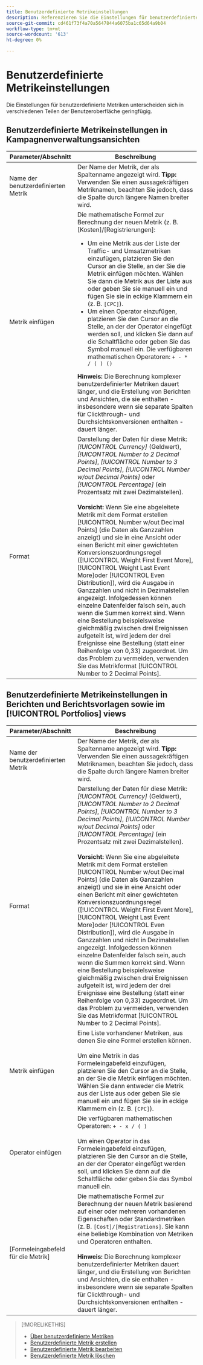 ```yaml
---
title: Benutzerdefinierte Metrikeinstellungen
description: Referenzieren Sie die Einstellungen für benutzerdefinierte Metriken, die aus Standardmetriken berechnet werden.
source-git-commit: cd461f73f4a70a5647844a6075ba1c65d64a9b04
workflow-type: tm+mt
source-wordcount: '613'
ht-degree: 0%

---
```


# Benutzerdefinierte Metrikeinstellungen

Die Einstellungen für benutzerdefinierte Metriken unterscheiden sich in verschiedenen Teilen der Benutzeroberfläche geringfügig.

## Benutzerdefinierte Metrikeinstellungen in Kampagnenverwaltungsansichten

| Parameter/Abschnitt | Beschreibung |
|----|----|
| Name der benutzerdefinierten Metrik | Der Name der Metrik, der als Spaltenname angezeigt wird. <b>Tipp:</b> Verwenden Sie einen aussagekräftigen Metriknamen, beachten Sie jedoch, dass die Spalte durch längere Namen breiter wird. |
| Metrik einfügen | Die mathematische Formel zur Berechnung der neuen Metrik (z. B. [Kosten]/[Registrierungen]:<ul><li>Um eine Metrik aus der Liste der Traffic- und Umsatzmetriken einzufügen, platzieren Sie den Cursor an die Stelle, an der Sie die Metrik einfügen möchten. Wählen Sie dann die Metrik aus der Liste aus oder geben Sie sie manuell ein und fügen Sie sie in eckige Klammern ein (z. B. `[CPC]`).</li><li>Um einen Operator einzufügen, platzieren Sie den Cursor an die Stelle, an der der Operator eingefügt werden soll, und klicken Sie dann auf die Schaltfläche oder geben Sie das Symbol manuell ein. Die verfügbaren mathematischen Operatoren: `+ - * / ( ) ()`</li></ul><b>Hinweis:</b> Die Berechnung komplexer benutzerdefinierter Metriken dauert länger, und die Erstellung von Berichten und Ansichten, die sie enthalten - insbesondere wenn sie separate Spalten für Clickthrough- und Durchsichtskonversionen enthalten - dauert länger. |
| Format | Darstellung der Daten für diese Metrik: *[!UICONTROL Currency]* (Geldwert), *[!UICONTROL Number to 2 Decimal Points]*, *[!UICONTROL Number to 3 Decimal Points]*, *[!UICONTROL Number w/out Decimal Points]* oder *[!UICONTROL Percentage]* (ein Prozentsatz mit zwei Dezimalstellen).<br><br><b>Vorsicht:</b> Wenn Sie eine abgeleitete Metrik mit dem Format erstellen [!UICONTROL Number w/out Decimal Points] (die Daten als Ganzzahlen anzeigt) und sie in eine Ansicht oder einen Bericht mit einer gewichteten Konversionszuordnungsregel ([!UICONTROL Weight First Event More], [!UICONTROL Weight Last Event More]oder [!UICONTROL Even Distribution]), wird die Ausgabe in Ganzzahlen und nicht in Dezimalstellen angezeigt. Infolgedessen können einzelne Datenfelder falsch sein, auch wenn die Summen korrekt sind. Wenn eine Bestellung beispielsweise gleichmäßig zwischen drei Ereignissen aufgeteilt ist, wird jedem der drei Ereignisse eine Bestellung (statt einer Reihenfolge von 0,33) zugeordnet. Um das Problem zu vermeiden, verwenden Sie das Metrikformat [!UICONTROL Number to 2 Decimal Points]. |

## Benutzerdefinierte Metrikeinstellungen in Berichten und Berichtsvorlagen sowie im [!UICONTROL Portfolios] views

| Parameter/Abschnitt | Beschreibung |
|----|----|
| Name der benutzerdefinierten Metrik | Der Name der Metrik, der als Spaltenname angezeigt wird. <b>Tipp:</b> Verwenden Sie einen aussagekräftigen Metriknamen, beachten Sie jedoch, dass die Spalte durch längere Namen breiter wird. |
| Format | Darstellung der Daten für diese Metrik: *[!UICONTROL Currency]* (Geldwert), *[!UICONTROL Number to 2 Decimal Points]*, *[!UICONTROL Number to 3 Decimal Points]*, *[!UICONTROL Number w/out Decimal Points]* oder *[!UICONTROL Percentage]* (ein Prozentsatz mit zwei Dezimalstellen).<br><br><b>Vorsicht:</b> Wenn Sie eine abgeleitete Metrik mit dem Format erstellen [!UICONTROL Number w/out Decimal Points] (die Daten als Ganzzahlen anzeigt) und sie in eine Ansicht oder einen Bericht mit einer gewichteten Konversionszuordnungsregel ([!UICONTROL Weight First Event More], [!UICONTROL Weight Last Event More]oder [!UICONTROL Even Distribution]), wird die Ausgabe in Ganzzahlen und nicht in Dezimalstellen angezeigt. Infolgedessen können einzelne Datenfelder falsch sein, auch wenn die Summen korrekt sind. Wenn eine Bestellung beispielsweise gleichmäßig zwischen drei Ereignissen aufgeteilt ist, wird jedem der drei Ereignisse eine Bestellung (statt einer Reihenfolge von 0,33) zugeordnet. Um das Problem zu vermeiden, verwenden Sie das Metrikformat [!UICONTROL Number to 2 Decimal Points]. |
| Metrik einfügen | Eine Liste vorhandener Metriken, aus denen Sie eine Formel erstellen können.<br><br>Um eine Metrik in das Formeleingabefeld einzufügen, platzieren Sie den Cursor an die Stelle, an der Sie die Metrik einfügen möchten. Wählen Sie dann entweder die Metrik aus der Liste aus oder geben Sie sie manuell ein und fügen Sie sie in eckige Klammern ein (z. B. `[CPC]`). |
| Operator einfügen | Die verfügbaren mathematischen Operatoren: `+ - x / ( )`<br><br>Um einen Operator in das Formeleingabefeld einzufügen, platzieren Sie den Cursor an die Stelle, an der der Operator eingefügt werden soll, und klicken Sie dann auf die Schaltfläche oder geben Sie das Symbol manuell ein. |
| [Formeleingabefeld für die Metrik] | Die mathematische Formel zur Berechnung der neuen Metrik basierend auf einer oder mehreren vorhandenen Eigenschaften oder Standardmetriken (z. B. `[Cost]/[Registrations]`. Sie kann eine beliebige Kombination von Metriken und Operatoren enthalten.<br><br><b>Hinweis:</b> Die Berechnung komplexer benutzerdefinierter Metriken dauert länger, und die Erstellung von Berichten und Ansichten, die sie enthalten - insbesondere wenn sie separate Spalten für Clickthrough- und Durchsichtskonversionen enthalten - dauert länger. |

>[!MORELIKETHIS]
>
>* [Über benutzerdefinierte Metriken](custom-metric-about.md)
>* [Benutzerdefinierte Metrik erstellen](custom-metric-create.md)
>* [Benutzerdefinierte Metrik bearbeiten](custom-metric-edit.md)
>* [Benutzerdefinierte Metrik löschen](custom-metric-delete.md)

